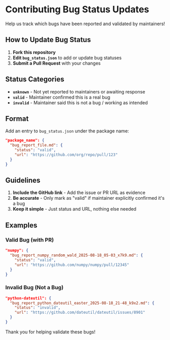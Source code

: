# Contributing Bug Status Updates

Help us track which bugs have been reported and validated by maintainers!

## How to Update Bug Status

1. **Fork this repository**
2. **Edit `bug_status.json`** to add or update bug statuses
3. **Submit a Pull Request** with your changes

## Status Categories

- **`unknown`** - Not yet reported to maintainers or awaiting response
- **`valid`** - Maintainer confirmed this is a real bug
- **`invalid`** - Maintainer said this is not a bug / working as intended

## Format

Add an entry to `bug_status.json` under the package name:

```json
"package_name": {
  "bug_report_file.md": {
    "status": "valid",
    "url": "https://github.com/org/repo/pull/123"
  }
}
```

## Guidelines

1. **Include the GitHub link** - Add the issue or PR URL as evidence
2. **Be accurate** - Only mark as "valid" if maintainer explicitly confirmed it's a bug
3. **Keep it simple** - Just status and URL, nothing else needed

## Examples

### Valid Bug (with PR)
```json
"numpy": {
  "bug_report_numpy_random_wald_2025-08-18_05-03_x7k9.md": {
    "status": "valid",
    "url": "https://github.com/numpy/numpy/pull/12345"
  }
}
```

### Invalid Bug (Not a Bug)
```json
"python-dateutil": {
  "bug_report_python_dateutil_easter_2025-08-18_21-48_k9x2.md": {
    "status": "invalid",
    "url": "https://github.com/dateutil/dateutil/issues/8901"
  }
}
```

Thank you for helping validate these bugs!